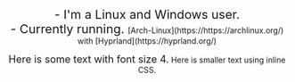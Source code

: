 <p align="center">
  <span style="font-size:22px;">
    - I'm a Linux and Windows user. <br />
    - Currently running. </span> [Arch-Linux](https://https://archlinux.org/) with [Hyprland](https://hyprland.org/)
</p>

<p align="center">
  <font size="4">Here is some text with font size 4.</font>
  <span style="font-size:14px;">Here is smaller text using inline CSS.</span>
</p>
